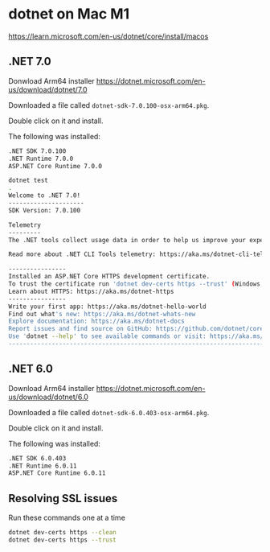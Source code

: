 # dotnet on Mac M1

https://learn.microsoft.com/en-us/dotnet/core/install/macos

## .NET 7.0

Donwload Arm64 installer https://dotnet.microsoft.com/en-us/download/dotnet/7.0

Downloaded a file called `dotnet-sdk-7.0.100-osx-arm64.pkg`.

Double click on it and install.

The following was installed:

```txt
.NET SDK 7.0.100
.NET Runtime 7.0.0
ASP.NET Core Runtime 7.0.0
```

```sh
dotnet test
.
Welcome to .NET 7.0!
---------------------
SDK Version: 7.0.100

Telemetry
---------
The .NET tools collect usage data in order to help us improve your experience. It is collected by Microsoft and shared with the community. You can opt-out of telemetry by setting the DOTNET_CLI_TELEMETRY_OPTOUT environment variable to '1' or 'true' using your favorite shell.

Read more about .NET CLI Tools telemetry: https://aka.ms/dotnet-cli-telemetry

----------------
Installed an ASP.NET Core HTTPS development certificate.
To trust the certificate run 'dotnet dev-certs https --trust' (Windows and macOS only).
Learn about HTTPS: https://aka.ms/dotnet-https
----------------
Write your first app: https://aka.ms/dotnet-hello-world
Find out what's new: https://aka.ms/dotnet-whats-new
Explore documentation: https://aka.ms/dotnet-docs
Report issues and find source on GitHub: https://github.com/dotnet/core
Use 'dotnet --help' to see available commands or visit: https://aka.ms/dotnet-cli
--------------------------------------------------------------------------------------
```

## .NET 6.0

Download Arm64 installer https://dotnet.microsoft.com/en-us/download/dotnet/6.0

Downloaded a file called `dotnet-sdk-6.0.403-osx-arm64.pkg`.

Double click on it and install.

The following was installed:

```txt
.NET SDK 6.0.403
.NET Runtime 6.0.11
ASP.NET Core Runtime 6.0.11
```

## Resolving SSL issues

Run these commands one at a time

```sh
dotnet dev-certs https --clean
dotnet dev-certs https --trust
```
